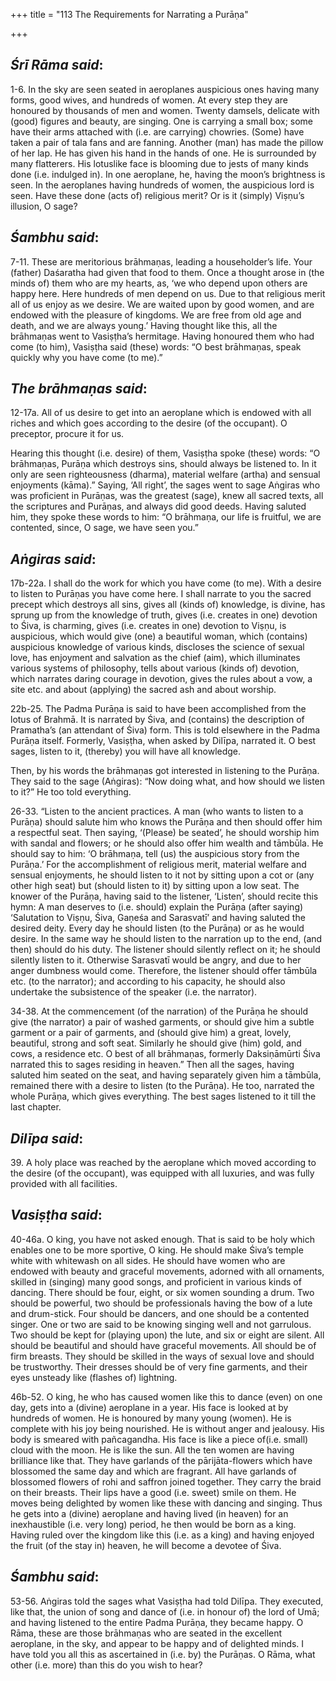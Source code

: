 +++
title = "113 The Requirements for Narrating a Purāṇa"

+++
 

## *Śrī Rāma said*:

1-6. In the sky are seen seated in aeroplanes auspicious ones having many forms, good wives, and hundreds of women. At every step they are honoured by thousands of men and women. Twenty damsels, delicate with (good) figures and beauty, are singing. One is carrying a small box; some have their arms attached with (i.e. are carrying) chowries. (Some) have taken a pair of tala fans and are fanning. Another (man) has made the pillow of her lap. He has given his hand in the hands of one. He is surrounded by many flatterers. His lotuslike face is blooming due to jests of many kinds done (i.e. indulged in). In one aeroplane, he, having the moon’s brightness is seen. In the aeroplanes having hundreds of women, the auspicious lord is seen. Have these done (acts of) religious merit? Or is it (simply) Viṣṇu’s illusion, O sage?

## *Śambhu said*:

7-11. These are meritorious brāhmaṇas, leading a householder’s life. Your (father) Daśaratha had given that food to them. Once a thought arose in (the minds of) them who are my hearts, as, ‘we who depend upon others are happy here. Here hundreds of men depend on us. Due to that religious merit all of us enjoy as we desire. We are waited upon by good women, and are endowed with the pleasure of kingdoms. We are free from old age and death, and we are always young.’ Having thought like this, all the brāhmaṇas went to Vasiṣṭha’s hermitage. Having honoured them who had come (to him), Vasiṣṭha said (these) words: “O best brāhmaṇas, speak quickly why you have come (to me).”

## *The* *brāhmaṇas said*:

12-17a. All of us desire to get into an aeroplane which is endowed with all riches and which goes according to the desire (of the occupant). O preceptor, procure it for us.

Hearing this thought (i.e. desire) of them, Vasiṣṭha spoke (these) words: “O brāhmaṇas, Purāṇa which destroys sins, should always be listened to. In it only are seen righteousness (dharma), material welfare (artha) and sensual enjoyments (kāma).” Saying, ‘All right’, the sages went to sage Aṅgiras who was proficient in Purāṇas, was the greatest (sage), knew all sacred texts, all the scriptures and Purāṇas, and always did good deeds. Having saluted him, they spoke these words to him: “O brāhmaṇa, our life is fruitful, we are contented, since, O sage, we have seen you.”

## *Aṅgiras said*:

17b-22a. I shall do the work for which you have come (to me). With a desire to listen to Purāṇas you have come here. I shall narrate to you the sacred precept which destroys all sins, gives all (kinds of) knowledge, is divine, has sprung up from the knowledge of truth, gives (i.e. creates in one) devotion to Śiva, is charming, gives (i.e. creates in one) devotion to Viṣṇu, is auspicious, which would give (one) a beautiful woman, which (contains) auspicious knowledge of various kinds, discloses the science of sexual love, has enjoyment and salvation as the chief (aim), which illuminates various systems of philosophy, tells about various (kinds of) devotion, which narrates daring courage in devotion, gives the rules about a vow, a site etc. and about (applying) the sacred ash and about worship.

22b-25. The Padma Purāṇa is said to have been accomplished from the lotus of Brahmā. It is narrated by Śiva, and (contains) the description of Pramatha’s (an attendant of Śiva) form. This is told elsewhere in the Padma Purāṇa itself. Formerly, Vasiṣṭha, when asked by Dilīpa, narrated it. O best sages, listen to it, (thereby) you will have all knowledge.

Then, by his words the brāhmaṇas got interested in listening to the Purāṇa. They said to the sage (Aṅgiras): “Now doing what, and how should we listen to it?” He too told everything.

26-33. “Listen to the ancient practices. A man (who wants to listen to a Purāṇa) should salute him who knows the Purāṇa and then should offer him a respectful seat. Then saying, ‘(Please) be seated’, he should worship him with sandal and flowers; or he should also offer him wealth and tāmbūla. He should say to him: ‘O brāhmaṇa, tell (us) the auspicious story from the Purāṇa.’ For the accomplishment of religious merit, material welfare and sensual enjoyments, he should listen to it not by sitting upon a cot or (any other high seat) but (should listen to it) by sitting upon a low seat. The knower of the Purāṇa, having said to the listener, ‘Listen’, should recite this hymn: A man deserves to (i.e. should) explain the Purāṇa (after saying) ‘Salutation to Viṣṇu, Śiva, Gaṇeśa and Sarasvatī’ and having saluted the desired deity. Every day he should listen (to the Purāṇa) or as he would desire. In the same way he should listen to the narration up to the end, (and then) should do his duty. The listener should silently reflect on it; he should silently listen to it. Otherwise Sarasvatī would be angry, and due to her anger dumbness would come. Therefore, the listener should offer tāmbūla etc. (to the narrator); and according to his capacity, he should also undertake the subsistence of the speaker (i.e. the narrator).

34-38. At the commencement (of the narration) of the Purāṇa he should give (the narrator) a pair of washed garments, or should give him a subtle garment or a pair of garments, and (should give him) a great, lovely, beautiful, strong and soft seat. Similarly he should give (him) gold, and cows, a residence etc. O best of all brāhmaṇas, formerly Daksiṇāmūrti Śiva narrated this to sages residing in heaven.” Then all the sages, having saluted him seated on the seat, and having separately given him a tāmbūla, remained there with a desire to listen (to the Purāṇa). He too, narrated the whole Purāṇa, which gives everything. The best sages listened to it till the last chapter.

## *Dilīpa said*:

39\. A holy place was reached by the aeroplane which moved according to the desire (of the occupant), was equipped with all luxuries, and was fully provided with all facilities.

## *Vasiṣṭha said*:

40-46a. O king, you have not asked enough. That is said to be holy which enables one to be more sportive, O king. He should make Śiva’s temple white with whitewash on all sides. He should have women who are endowed with beauty and graceful movements, adorned with all ornaments, skilled in (singing) many good songs, and proficient in various kinds of dancing. There should be four, eight, or six women sounding a drum. Two should be powerful, two should be professionals having the bow of a lute and drum-stick. Four should be dancers, and one should be a contented singer. One or two are said to be knowing singing well and not garrulous. Two should be kept for (playing upon) the lute, and six or eight are silent. All should be beautiful and should have graceful movements. All should be of firm breasts. They should be skilled in the ways of sexual love and should be trustworthy. Their dresses should be of very fine garments, and their eyes unsteady like (flashes of) lightning.

46b-52. O king, he who has caused women like this to dance (even) on one day, gets into a (divine) aeroplane in a year. His face is looked at by hundreds of women. He is honoured by many young (women). He is complete with his joy being nourished. He is without anger and jealousy. His body is smeared with pañcagandha. His face is like a piece of(i.e. small) cloud with the moon. He is like the sun. All the ten women are having brilliance like that. They have garlands of the pārijāta-flowers which have blossomed the same day and which are fragrant. All have garlands of blossomed flowers of rohi and saffron joined together. They carry the braid on their breasts. Their lips have a good (i.e. sweet) smile on them. He moves being delighted by women like these with dancing and singing. Thus he gets into a (divine) aeroplane and having lived (in heaven) for an inexhaustible (i.e. very long) period, he then would be born as a king. Having ruled over the kingdom like this (i.e. as a king) and having enjoyed the fruit (of the stay in) heaven, he will become a devotee of Śiva.

## *Śambhu said*:

53-56. Aṅgiras told the sages what Vasiṣṭha had told Dilīpa. They executed, like that, the union of song and dance of (i.e. in honour of) the lord of Umā; and having listened to the entire Padma Purāṇa, they became happy. O Rāma, these are those brāhmaṇas who are seated in the excellent aeroplane, in the sky, and appear to be happy and of delighted minds. I have told you all this as ascertained in (i.e. by) the Purāṇas. O Rāma, what other (i.e. more) than this do you wish to hear?


